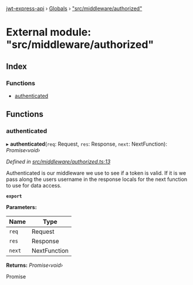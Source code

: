 [jwt-express-api](../README.md) › [Globals](../globals.md) › ["src/middleware/authorized"](_src_middleware_authorized_.md)

# External module: "src/middleware/authorized"

## Index

### Functions

* [authenticated](_src_middleware_authorized_.md#authenticated)

## Functions

###  authenticated

▸ **authenticated**(`req`: Request, `res`: Response, `next`: NextFunction): *Promise‹void›*

*Defined in [src/middleware/authorized.ts:13](https://github.com/Morganb816/JWT-Authentication/blob/f809911/src/middleware/authorized.ts#L13)*

Authenticated is our middleware we use to see if a token is valid.
If it is we pass along the users username in the response locals for
the next function to use for data access.

**`export`** 

**Parameters:**

Name | Type |
------ | ------ |
`req` | Request |
`res` | Response |
`next` | NextFunction |

**Returns:** *Promise‹void›*

Promise<void>
